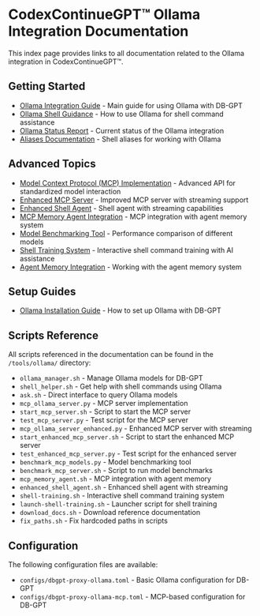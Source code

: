 # CodexContinueGPT™ Ollama Integration Documentation

This index page provides links to all documentation related to the Ollama integration in CodexContinueGPT™.

## Getting Started

- [Ollama Integration Guide](OLLAMA_INTEGRATION.md) - Main guide for using Ollama with DB-GPT
- [Ollama Shell Guidance](../ollama_shell_guidance.md) - How to use Ollama for shell command assistance
- [Ollama Status Report](OLLAMA_STATUS.md) - Current status of the Ollama integration
- [Aliases Documentation](ALIASES_README.md) - Shell aliases for working with Ollama

## Advanced Topics

- [Model Context Protocol (MCP) Implementation](MCP_OLLAMA.md) - Advanced API for standardized model interaction
- [Enhanced MCP Server](ENHANCED_MCP_OLLAMA.md) - Improved MCP server with streaming support
- [Enhanced Shell Agent](ENHANCED_SHELL_AGENT.md) - Shell agent with streaming capabilities
- [MCP Memory Agent Integration](MCP_MEMORY_AGENT.md) - MCP integration with agent memory system
- [Model Benchmarking Tool](BENCHMARK_TOOL.md) - Performance comparison of different models
- [Shell Training System](SHELL_TRAINING.md) - Interactive shell command training with AI assistance
- [Agent Memory Integration](AGENT_MEMORY_GUIDE.md) - Working with the agent memory system

## Setup Guides

- [Ollama Installation Guide](Ollama-Integration.md#repository-setup) - How to set up Ollama with DB-GPT

## Scripts Reference

All scripts referenced in the documentation can be found in the `/tools/ollama/` directory:

- `ollama_manager.sh` - Manage Ollama models for DB-GPT
- `shell_helper.sh` - Get help with shell commands using Ollama
- `ask.sh` - Direct interface to query Ollama models
- `mcp_ollama_server.py` - MCP server implementation
- `start_mcp_server.sh` - Script to start the MCP server
- `test_mcp_server.py` - Test script for the MCP server
- `mcp_ollama_server_enhanced.py` - Enhanced MCP server with streaming
- `start_enhanced_mcp_server.sh` - Script to start the enhanced MCP server
- `test_enhanced_mcp_server.py` - Test script for the enhanced server
- `benchmark_mcp_models.py` - Model benchmarking tool
- `benchmark_mcp_server.sh` - Script to run model benchmarks
- `mcp_memory_agent.sh` - MCP integration with agent memory
- `enhanced_shell_agent.sh` - Enhanced shell agent with streaming
- `shell-training.sh` - Interactive shell command training system
- `launch-shell-training.sh` - Launcher script for shell training
- `download_docs.sh` - Download reference documentation
- `fix_paths.sh` - Fix hardcoded paths in scripts

## Configuration

The following configuration files are available:

- `configs/dbgpt-proxy-ollama.toml` - Basic Ollama configuration for DB-GPT
- `configs/dbgpt-proxy-ollama-mcp.toml` - MCP-based configuration for DB-GPT

